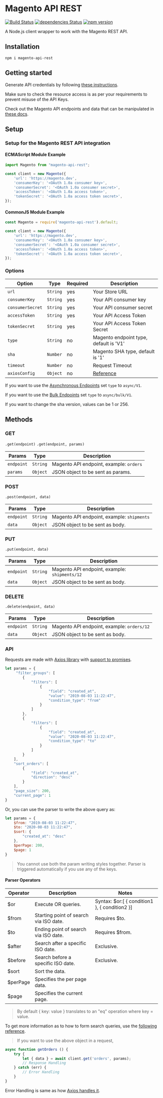 # Magento API REST

[![Build Status](https://travis-ci.org/aadityachakravarty/magento-api-rest.svg?branch=master)](https://travis-ci.org/aadityachakravarty/magento-api-rest)
[![dependencies Status](https://david-dm.org/aadityachakravarty/magento-api-rest/status.svg)](https://david-dm.org/aadityachakravarty/magento-api-rest)
[![npm version](https://badge.fury.io/js/magento-api-rest.svg)](https://www.npmjs.com/package/magento-api-rest)

A Node.js client wrapper to work with the Magento REST API.

## Installation

```
npm i magento-api-rest
```

## Getting started

Generate API credentials by following [these instructions](https://devdocs.magento.com/guides/v2.3/get-started/create-integration.html).

Make sure to check the resource access is as per your requirements to prevent misuse of the API Keys.

Check out the Magento API endpoints and data that can be manipulated in [these docs](https://devdocs.magento.com/redoc/2.3/index.html).

## Setup

### Setup for the Magento REST API integration

#### ECMAScript Module Example
```js
import Magento from "magento-api-rest";

const client = new Magento({
    'url': 'https://magento.dev',
    'consumerKey': '<OAuth 1.0a consumer key>',
    'consumerSecret': '<OAuth 1.0a consumer secret>',
    'accessToken': '<OAuth 1.0a access token>',
    'tokenSecret': '<OAuth 1.0a access token secret>',
});
```

#### CommonJS Module Example
```js
const Magento = require('magento-api-rest').default;

const client = new Magento({
    'url': 'https://magento.dev',
    'consumerKey': '<OAuth 1.0a consumer key>',
    'consumerSecret': '<OAuth 1.0a consumer secret>',
    'accessToken': '<OAuth 1.0a access token>',
    'tokenSecret': '<OAuth 1.0a access token secret>',
});
```

### Options

| Option | Type | Required | Description |
--- | --- | --- | ---
| `url`  | `String`  | yes | Your Store URL |
| `consumerKey` | `String`  | yes | Your API consumer key |
| `consumerSecret` | `String` | yes | Your API consumer secret |
| `accessToken` | `String` | yes | Your API Access Token |
| `tokenSecret` | `String` | yes | Your API Access Token Secret |
| `type` | `String` | no | Magento endpoint type, default is 'V1'|
| `sha` | `Number`  | no | Magento SHA type, default is '1'|
| `timeout` | `Number`  | no | Request Timeout |
| `axiosConfig` | `Object` | no | [Reference](https://github.com/axios/axios#request-config)

If you want to use the [Asynchronous Endpoints](https://devdocs.magento.com/guides/v2.3/rest/asynchronous-web-endpoints.html) set `type` to `async/V1`.

If you want to use the [Bulk Endpoints](https://devdocs.magento.com/guides/v2.3/rest/bulk-endpoints.html) set `type` to `async/bulk/V1`.

If you want to change the sha version, values can be 1 or 256.

## Methods

### GET

`.get(endpoint)`
`.get(endpoint, params)`

| Params     | Type     | Description                                                   |
|------------|----------|---------------------------------------------------------------|
| `endpoint` | `String` | Magento API endpoint, example: `orders`                       |
| `params`   | `Object` | JSON object to be sent as params.                             |

### POST

`.post(endpoint, data)`

| Params     | Type     | Description                                                 |
|------------|----------|-------------------------------------------------------------|
| `endpoint` | `String` | Magento API endpoint, example: `shipments`                  |
| `data`     | `Object` | JSON object to be sent as body.                             |

### PUT

`.put(endpoint, data)`

| Params     | Type     | Description                                                 |
|------------|----------|-------------------------------------------------------------|
| `endpoint` | `String` | Magento API endpoint, example: `shipments/12`               |
| `data`     | `Object` | JSON object to be sent as body.                             |

### DELETE

`.delete(endpoint, data)`

| Params     | Type     | Description                                                     |
|------------|----------|-----------------------------------------------------------------|
| `endpoint` | `String` | Magento API endpoint, example: `orders/12`                      |
| `data`     | `Object` | JSON object to be sent as body.                                 |

### API

Requests are made with [Axios library](https://github.com/axios/axios) with [support to promises](https://github.com/axios/axios#promises).

```js
let params = {
     "filter_groups": [
        {
            "filters": [
                {
                    "field": "created_at",
                    "value": "2019-08-03 11:22:47",
                    "condition_type": "from"
                }
            ]
        },
        {
            "filters": [
                {
                    "field": "created_at",
                    "value": "2020-08-03 11:22:47",
                    "condition_type": "to"
                }
            ]
        }
    ],
    "sort_orders": [
        {
            "field": "created_at",
            "direction": "desc"
        }
    ],
    "page_size": 200,
    "current_page": 1
}
```
Or, you can use the parser to write the above query as:
```js
let params = {
    $from: "2019-08-03 11:22:47",
    $to: "2020-08-03 11:22:47",
    $sort: {
        "created_at": "desc"
    },
    $perPage: 200,
    $page: 1
}
```
> You cannot use both the param writing styles together.
> Parser is triggered automatically if you use any of the keys.

#### Parser Operators

| Operator | Description | Notes
---|---|---
| $or | Execute OR queries. | Syntax: $or:[ { condition1 }, { condition2 }] |
| $from | Starting point of search via ISO date. | Requires $to. |
| $to | Ending point of search via ISO date. | Requires $from. |
| $after | Search after a specific ISO date. | Exclusive. |
| $before | Search before a specific ISO date. | Exclusive. |
| $sort | Sort the data. |
| $perPage | Specifies the per page data. |
| $page | Specifies the current page. |

> By default { key: value } translates to an "eq" operation where key = value.

To get more information as to how to form search queries, use the [following reference](https://devdocs.magento.com/guides/v2.3/rest/performing-searches.html).

> If you want to use the above object in a request,
```js
async function getOrders () {
    try {
        let { data } = await client.get('orders', params);
        // Response Handling
    } catch (err) {
        // Error Handling
    }
}
```
Error Handling is same as how [Axios handles it](https://github.com/axios/axios#handling-errors).